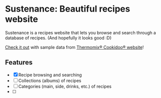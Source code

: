 # Sustenance: Beautiful recipes website

Sustenance is a recipes website that lets you browse and search through a database of recipes. (And hopefully it looks good :D)

[Check it out](https://recipes.davidwhy.me) with sample data from [Thermomix® Cookidoo® website](https://cookidoo.thermomix.com)!

## Features

- [x] Recipe browsing and searching
- [ ] Collections (albums) of recipes
- [ ] Categories (main, side, drinks, etc.) of recipes
- [ ] 

